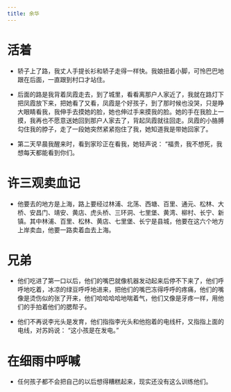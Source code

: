 ```yaml
---
title: 余华
---
```


# 活着

- 轿子上了路，我丈人手提长衫和轿子走得一样快。我娘扭着小脚，可怜巴巴地跟在后面，一直跟到村口才站住。

- 后面的路是我背着凤霞走去，到了城里，看看离那户人家近了，我就在路灯下把凤霞放下来，把她看了又看，凤霞是个好孩子，到了那时候也没哭，只是睁大眼睛看我，我伸手去摸她的脸，她也伸过手来摸我的脸。她的手在我脸上一摸，我再也不愿意送她回到那户人家去了，背起凤霞就往回走。凤霞的小胳膊勾住我的脖子，走了一段她突然紧紧抱住了我，她知道我是带她回家了。

- 第二天早晨我醒来时，看到家珍正在看我，她轻声说： “福贵，我不想死，我想每天都能看到你们。

# 许三观卖血记

- 他要去的地方是上海，路上要经过林浦、北荡、西塘、百里、通元、松林、大桥、安昌门、靖安、黄店、虎头桥、三环洞、七里堡、黄湾、柳村、长宁、新镇。其中林浦、百里、松林、黄店、七里堡、长宁是县城，他要在这六个地方上岸卖血，他要一路卖着血去上海。

# 兄弟

- 他们吃进了第一口以后，他们的嘴巴就像机器发动起来后停不下来了，他们呼呼地吃着，冰凉的绿豆呼呼地进来，把他们的嘴巴冻得呼呼的疼痛，他们的嘴像是烫伤似的张了开来，他们哈哈哈哈地喘着气，他们又像是牙疼一样，用他们的手拍着他们的腮帮子。

- 他们不再说李光头是发育，他们指指李光头和他抱着的电线杆，又指指上面的电线，对苏妈说： “这小孩是在发电。”

# 在细雨中呼喊

- 任何孩子都不会把自己的以后想得糟糕起来，现实还没有这么训练他们。
                      